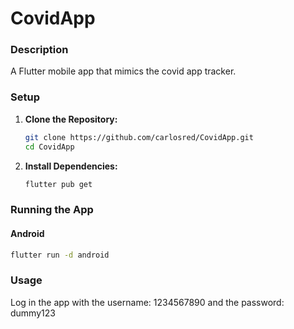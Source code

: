 # CovidApp

### Description

A Flutter mobile app that mimics the covid app tracker. 



### Setup

1. **Clone the Repository:**

    ```bash
    git clone https://github.com/carlosred/CovidApp.git
    cd CovidApp
    ```

2. **Install Dependencies:**

    ```bash
    flutter pub get
    ```

### Running the App

#### Android

```bash
flutter run -d android
```


### Usage

Log in the app with the username: 1234567890 and the password: dummy123
